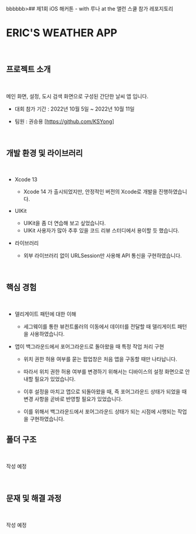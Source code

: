 bbbbbb>## 제1회 iOS 해커톤 - with 루나 at the 앨런 스쿨 참가 레포지토리
</br>

# ERIC'S WEATHER APP

</br>

## 프로젝트 소개

</br>

메인 화면, 설정, 도시 검색 화면으로 구성된 간단한 날씨 앱 입니다.

* 대회 참가 기간 : 2022년 10월 5일 ~ 2022년 10월 11일 

* 팀원 : 권승용 [https://github.com/KSYong]

</br>

## 개발 환경 및 라이브러리

</br>

* Xcode 13
    * Xcode 14 가 출시되었지만, 안정적인 버전의 Xcode로 개발을 진행하였습니다. 
* UIKit
    * UIKit을 좀 더 연습해 보고 싶었습니다.
    * UIKit 사용자가 많아 추후 있을 코드 리뷰 스터디에서 용이할 듯 했습니다. 

* 라이브러리
    * 외부 라이브러리 없이 URLSession만 사용해 API 통신을 구현하였습니다. 

</br>

## 핵심 경험

</br>

* 델리게이트 패턴에 대한 이해
    * 세그웨이를 통한 뷰컨트롤러의 이동에서 데이터를 전달할 때 델리게이트 패턴을 사용하였습니다.

* 앱이 백그라운드에서 포어그라운드로 돌아왔을 때 특정 작업 처리 구현
    *  위치 권한 허용 여부를 묻는 팝업창은 처음 앱을 구동할 때만 나타납니다. 
    * 따라서 위치 권한 허용 여부를 변경하기 위해서는 디바이스의 설정 화면으로 안내할 필요가 있었습니다.

    * 이후 설정을 마치고 앱으로 되돌아왔을 때, 즉 포어그라운드 상태가 되었을 때 변경 사항을 곧바로 반영할 필요가 있었습니다.
    
    * 이를 위해서 백그라운드에서 포어그라운드 상태가 되는 시점에 시행되는 작업을 구현하였습니다.

## 폴더 구조

</br>
    
작성 예정

</br>

## 문재 및 해결 과정

</br>

작성 예정

</br>




